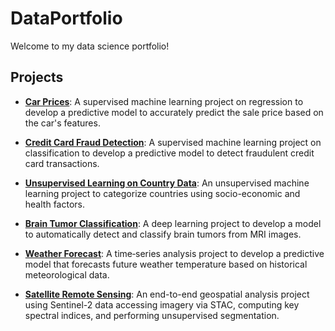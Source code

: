 # DataPortfolio

Welcome to my data science portfolio!

## Projects

- [**Car Prices**](https://github.com/cgguijarro/data-portfolio/blob/main/Car_Prices/Car_Prices.ipynb): A supervised machine learning project on regression to develop a predictive model to accurately predict the sale price based on the car's features.

- [**Credit Card Fraud Detection**](https://github.com/cgguijarro/data-portfolio/blob/main/Credit_Card_Fraud/Credit_Card_Fraud.ipynb): A supervised machine learning project on classification to develop a predictive model to detect fraudulent credit card transactions.

- [**Unsupervised Learning on Country Data**](https://github.com/cgguijarro/data-portfolio/blob/main/UL_Country_Data/UL_Country_Data.ipynb): An unsupervised machine learning project to categorize countries using socio-economic and health factors.

- [**Brain Tumor Classification**](https://github.com/cgguijarro/data-portfolio/blob/main/Brain_Tumor_Class/Brain_Tumor_Class.ipynb): A deep learning project to develop a model to automatically detect and classify brain tumors from MRI images.

- [**Weather Forecast**](https://github.com/cgguijarro/data-portfolio/blob/main/Weather_Forecast/Weather_Forecast.ipynb): A time‑series analysis project to develop a predictive model that forecasts future weather temperature based on historical meteorological data.

- [**Satellite Remote Sensing**](https://github.com/cgguijarro/data-portfolio/blob/main/Remote_Sensing/Remote_Sensing.ipynb): An end-to-end geospatial analysis project using Sentinel-2 data accessing imagery via STAC, computing key spectral indices, and performing unsupervised segmentation.
